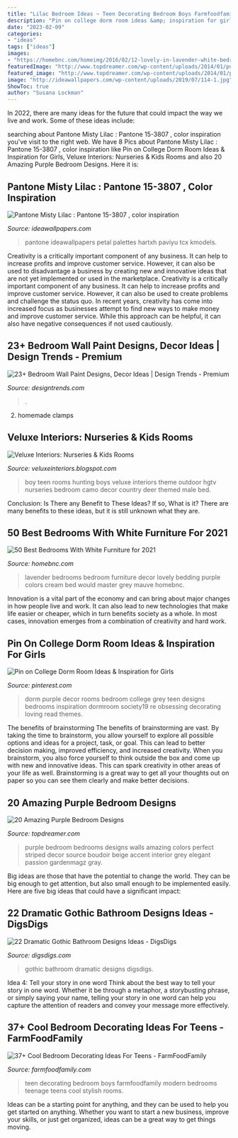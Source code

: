 ```yaml
---
title: "Lilac Bedroom Ideas ~ Teen Decorating Bedroom Boys Farmfoodfamily Modern Bedrooms Teenage Teens Cool Stylish Rooms"
description: "Pin on college dorm room ideas &amp; inspiration for girls"
date: "2023-02-09"
categories:
- "ideas"
tags: ["ideas"]
images:
- "https://homebnc.com/homeimg/2016/02/12-lovely-in-lavender-white-bedroom-decor-ideas-homebnc.jpg"
featuredImage: "http://www.topdreamer.com/wp-content/uploads/2014/01/purple-bedroom-4-634x634.jpg"
featured_image: "http://www.topdreamer.com/wp-content/uploads/2014/01/purple-bedroom-4-634x634.jpg"
image: "http://ideawallpapers.com/wp-content/uploads/2019/07/114-1.jpg"
ShowToc: true
author: "Susana Lockman"
---
```



In 2022, there are many ideas for the future that could impact the way we live and work. Some of these ideas include:

	

		
searching about Pantone Misty Lilac : Pantone 15-3807 , color inspiration you've visit to the right web. We have 8 Pics about Pantone Misty Lilac : Pantone 15-3807 , color inspiration like Pin on College Dorm Room Ideas &amp; Inspiration for Girls, Veluxe Interiors: Nurseries &amp; Kids Rooms and also 20 Amazing Purple Bedroom Designs. Here it is:
		
    
## Pantone Misty Lilac : Pantone 15-3807 , Color Inspiration

<img loading=lazy src="http://ideawallpapers.com/wp-content/uploads/2019/07/114-1.jpg" onerror="this.onerror=null;this.src='https://tse1.mm.bing.net/th?id=OIP.tq9LlfGuH-6YGHWzSPL_PgHaOc&amp;pid=15.1';" alt="Pantone Misty Lilac : Pantone 15-3807 , color inspiration">

_Source: ideawallpapers.com_

>pantone ideawallpapers petal palettes hartxh paviyu tcx kmodels. 

	

Creativity is a critically important component of any business. It can help to increase profits and improve customer service. However, it can also be used to disadvantage a business by creating new and innovative ideas that are not yet implemented or used in the marketplace.
Creativity is a critically important component of any business. It can help to increase profits and improve customer service. However, it can also be used to create problems and challenge the status quo. In recent years, creativity has come into increased focus as businesses attempt to find new ways to make money and improve customer service. While this approach can be helpful, it can also have negative consequences if not used cautiously.

    
## 23+ Bedroom Wall Paint Designs, Decor Ideas | Design Trends - Premium

<img loading=lazy src="https://images.designtrends.com/wp-content/uploads/2016/02/11103545/Small-Nature-wall-paint-Inspired-Bedroom.jpeg" onerror="this.onerror=null;this.src='https://tse1.mm.bing.net/th?id=OIP.Z3WcuA4pABYAyMoxTkWWlwHaFj&amp;pid=15.1';" alt="23+ Bedroom Wall Paint Designs, Decor Ideas | Design Trends - Premium">

_Source: designtrends.com_

>. 

	

2. homemade clamps

    
## Veluxe Interiors: Nurseries &amp; Kids Rooms

<img loading=lazy src="http://3.bp.blogspot.com/-j27RhmLAu9Y/ThCI3xjiz3I/AAAAAAAAAFA/ciMtderqpNc/s1600/teenboyhgtv.JPG" onerror="this.onerror=null;this.src='https://tse1.mm.bing.net/th?id=OIP.f9hC0OzwOSoQmmyz10ykCgAAAA&amp;pid=15.1';" alt="Veluxe Interiors: Nurseries &amp; Kids Rooms">

_Source: veluxeinteriors.blogspot.com_

>boy teen rooms hunting boys veluxe interiors theme outdoor hgtv nurseries bedroom camo decor country deer themed male bed. 

	

Conclusion: Is There any Benefit to These Ideas? If so, What is it?
There are many benefits to these ideas, but it is still unknown what they are.

    
## 50 Best Bedrooms With White Furniture For 2021

<img loading=lazy src="https://homebnc.com/homeimg/2016/02/12-lovely-in-lavender-white-bedroom-decor-ideas-homebnc.jpg" onerror="this.onerror=null;this.src='https://tse3.mm.bing.net/th?id=OIP.8yB1odzWrVYB1ASBTNAXLwHaJ9&amp;pid=15.1';" alt="50 Best Bedrooms With White Furniture for 2021">

_Source: homebnc.com_

>lavender bedrooms bedroom furniture decor lovely bedding purple colors cream bed would master grey mauve homebnc. 

	

Innovation is a vital part of the economy and can bring about major changes in how people live and work. It can also lead to new technologies that make life easier or cheaper, which in turn benefits society as a whole. In most cases, innovation emerges from a combination of creativity and hard work.

    
## Pin On College Dorm Room Ideas &amp; Inspiration For Girls

<img loading=lazy src="https://i.pinimg.com/736x/4b/60/19/4b60196d2b53428dcd06484a950ff068.jpg" onerror="this.onerror=null;this.src='https://tse3.mm.bing.net/th?id=OIP.xj9IE4c2QUPobVKNecvXkQHaJV&amp;pid=15.1';" alt="Pin on College Dorm Room Ideas &amp; Inspiration for Girls">

_Source: pinterest.com_

>dorm purple decor rooms bedroom college grey teen designs bedrooms inspiration dormroom society19 re obsessing decorating loving read themes. 

	

The benefits of brainstorming
The benefits of brainstorming are vast. By taking the time to brainstorm, you allow yourself to explore all possible options and ideas for a project, task, or goal. This can lead to better decision making, improved efficiency, and increased creativity.
When you brainstorm, you also force yourself to think outside the box and come up with new and innovative ideas. This can spark creativity in other areas of your life as well. Brainstorming is a great way to get all your thoughts out on paper so you can see them clearly and make better decisions.

    
## 20 Amazing Purple Bedroom Designs

<img loading=lazy src="http://www.topdreamer.com/wp-content/uploads/2014/01/purple-bedroom-4-634x634.jpg" onerror="this.onerror=null;this.src='https://tse2.mm.bing.net/th?id=OIP.w1moefQJZ6760z3Hrv_RgwHaHa&amp;pid=15.1';" alt="20 Amazing Purple Bedroom Designs">

_Source: topdreamer.com_

>purple bedroom bedrooms designs walls amazing colors perfect striped decor source boudoir beige accent interior grey elegant passion gardenmagz gray. 

	

Big ideas are those that have the potential to change the world. They can be big enough to get attention, but also small enough to be implemented easily. Here are five big ideas that could have a significant impact: 

    
## 22 Dramatic Gothic Bathroom Designs Ideas - DigsDigs

<img loading=lazy src="https://www.digsdigs.com/photos/dramatic-gothic-bathroom-design-ideas-4.jpg" onerror="this.onerror=null;this.src='https://tse4.mm.bing.net/th?id=OIP.kKABNMHOQ48PgUSyNSQPlAHaKQ&amp;pid=15.1';" alt="22 Dramatic Gothic Bathroom Designs Ideas - DigsDigs">

_Source: digsdigs.com_

>gothic bathroom dramatic designs digsdigs. 

	

Idea 4: Tell your story in one word
Think about the best way to tell your story in one word. Whether it be through a metaphor, a storybusting phrase, or simply saying your name, telling your story in one word can help you capture the attention of readers and convey your message more effectively.

    
## 37+ Cool Bedroom Decorating Ideas For Teens - FarmFoodFamily

<img loading=lazy src="https://i0.wp.com/farmfoodfamily.com/wp-content/uploads/2018/10/06-Decorating-Teen-Bedrooms-Farmfoodfamily-2.jpg?resize=700%2C1000&amp;ssl=1" onerror="this.onerror=null;this.src='https://tse3.mm.bing.net/th?id=OIP.kcPvg8SdVFaebMputdqwtgHaKl&amp;pid=15.1';" alt="37+ Cool Bedroom Decorating Ideas For Teens - FarmFoodFamily">

_Source: farmfoodfamily.com_

>teen decorating bedroom boys farmfoodfamily modern bedrooms teenage teens cool stylish rooms. 

	

Ideas can be a starting point for anything, and they can be used to help you get started on anything. Whether you want to start a new business, improve your skills, or just get organized, ideas can be a great way to get things moving.

